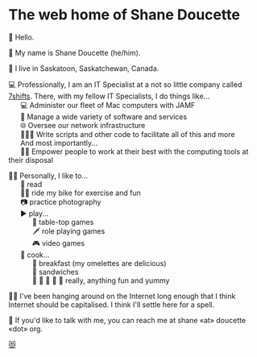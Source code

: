 # The web home of Shane Doucette

👋 Hello.  

📛 My name is Shane Doucette (he/him).

📍 I live in Saskatoon, Saskatchewan, Canada.  

💻 Professionally, I am an IT Specialist at a not so little company called [7shifts](https://7shifts.com). There, with my fellow IT Specialists, I do things like...  
      💻 Administer our fleet of Mac computers with JAMF  
      💾 Manage a wide variety of software and services  
      🌐 Oversee our network infrastructure  
      👨🏻‍💻 Write scripts and other code to facilitate all of this and more  
      And most importantly...  
      🙋‍♀️ Empower people to work at their best with the computing tools at their disposal  
      
🧔🏻 Personally, I like to...  
      📖 read  
      🚴‍♀️ ride my bike for exercise and fun  
      📷 practice photography  
      ▶️ play...  
            🎲 table-top games  
            🗡 role playing games  
            🎮 video games  
      🥘 cook...  
            🍳 breakfast (my omelettes are delicious)  
            🥪 sandwiches  
            🍔 🍝 🍗 🥞 🌮 really, anything fun and yummy  

🏄‍♀️ I've been hanging around on the Internet long enough that I think Internet should be capitalised. I think I'll settle here for a spell.  

📧 If you'd like to talk with me, you can reach me at shane «at» doucette «dot» org.  

[😻](assets/images/cat.jpg)  
